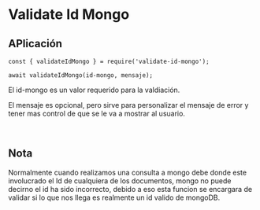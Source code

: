 # Validate Id Mongo

## APlicación

````
const { validateIdMongo } = require('validate-id-mongo');

await validateIdMongo(id-mongo, mensaje);
````

El id-mongo es un valor requerido para la valdiación.

El mensaje es opcional, pero sirve para personalizar el mensaje de error y tener mas control de que se le va a mostrar al usuario.

</br>

## Nota
Normalmente cuando realizamos una consulta a mongo debe donde este involucrado el Id de cualquiera de los documentos, mongo no puede decirno el id ha sido incorrecto, debido a eso esta funcion se encargara de validar si lo que nos llega es realmente un id valido de mongoDB.


